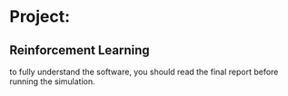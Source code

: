 # Project:
## Reinforcement Learning
to fully understand the software, you should read the final report before running the simulation. 
